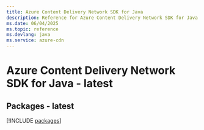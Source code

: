 ```yaml
---
title: Azure Content Delivery Network SDK for Java
description: Reference for Azure Content Delivery Network SDK for Java
ms.date: 06/04/2025
ms.topic: reference
ms.devlang: java
ms.service: azure-cdn
---
```

# Azure Content Delivery Network SDK for Java - latest
## Packages - latest
[!INCLUDE [packages](content-delivery-network-index.md)]